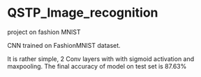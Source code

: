 # QSTP_Image_recognition
project on fashion MNIST


CNN trained on FashionMNIST dataset.

It is rather simple, 2 Conv layers with with sigmoid activation and maxpooling. The final accuracy of model on test set is 87.63%
